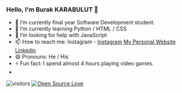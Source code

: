 ### Hello, I'm Burak KARABULUT 👋

- 🔭 I’m currently final year Software Development student.
- 🌱 I’m currently learning Python / HTML / CSS
- 🤔 I’m looking for help with JavaScript
- 📫 How to reach me: Instagram - [Instagram](https://www.instagram.com/burakcimbisakinles/)     [My Personal Website](http://burakkarabulut.me/Portfolio.html)      [Linkedin](https://www.linkedin.com/in/naciburakkarabulut/)
- 😄 Pronouns: He / His
- ⚡ Fun fact: I spend almost 4 hours playing video games.
- 
![visitors](https://visitor-badge.laobi.icu/badge?page_id=chees08) [![Open Source Love](https://badges.frapsoft.com/os/v1/open-source.svg?v=102)](https://github.com/ellerbrock/open-source-badge/)
